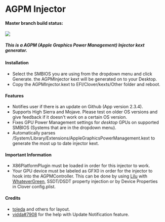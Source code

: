 AGPM Injector
=============
#### Master branch build status:
![](https://travis-ci.com/Pavo-IM/AGPMInjector.svg?branch=master)
##### This is a AGPM (Apple Graphics Power Management) Injector kext generator.

#### Installation
- Select the SMBIOS you are using from the dropdown menu and click Generate. the AGPMInjector kext will be generated on to your Desktop.
- Copy the AGPMInjector.kext to EFI/Clover/kexts/Other folder and reboot.

#### Features
- Notifies user if there is an update on Github (App version 2.3.4).
- Supports High Sierra and Mojave. Please test on older OS versions and give feedback if it doesn't work on a certain OS version.
- Fixes GPU Power Management settings for *desktop* GPUs on supported SMBIOS (Systems that are in the dropdown menu).
- Automatically parses /System/Library/Extensions/AppleGraphicsPowerManagement.kext to generate the most up to date injector kext.

#### Important Information
- X86PlatformPlugin must be loaded in order for this injector to work.
- Your GPU device must be labeled as GFX0 in order for the injector to hook into the AGPMController. This can be done by using [Lilu](https://github.com/acidanthera/Lilu) with [WhateverGreen](https://github.com/acidanthera/WhateverGreen), SSDT/DSDT property injection or by Device Properties in Clover config.plist.

#### Credits
- [toleda](https://github.com/toleda) and others for layout.
- [vidda#7908](https://discord.gg/fSSmfq) for the help with Update Notification feature.
